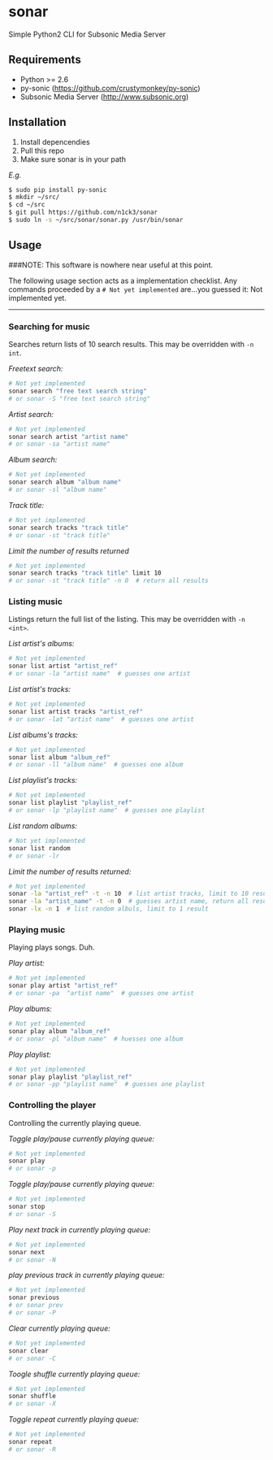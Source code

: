 sonar
=====

Simple Python2 CLI for Subsonic Media Server

## Requirements

* Python >= 2.6
* py-sonic (https://github.com/crustymonkey/py-sonic)
* Subsonic Media Server (http://www.subsonic.org)

## Installation

1. Install depencendies
2. Pull this repo
3. Make sure sonar is in your path

*E.g.*
```bash
$ sudo pip install py-sonic
$ mkdir ~/src/
$ cd ~/src
$ git pull https://github.com/n1ck3/sonar
$ sudo ln -s ~/src/sonar/sonar.py /usr/bin/sonar
```

## Usage

###NOTE: This software is nowhere near useful at this point.

The following usage section acts as a implementation checklist. Any commands proceeded by a `# Not yet implemented` are...you guessed it: Not implemented yet.
___

### Searching for music

Searches return lists of 10 search results. This may be overridden with `-n int`.

*Freetext search:*
```bash
# Not yet implemented
sonar search "free text search string"
# or sonar -S "free text search string"
```

*Artist search:*
```bash
# Not yet implemented
sonar search artist "artist name"
# or sonar -sa "artist name"
```

*Album search:*
```bash
# Not yet implemented
sonar search album "album name"
# or sonar -sl "album name"
```

*Track title:*
```bash
# Not yet implemented
sonar search tracks "track title"
# or sonar -st "track title"
```

*Limit the number of results returned*
```bash
# Not yet implemented
sonar search tracks "track title" limit 10
# or sonar -st "track title" -n 0  # return all results
```

### Listing music

Listings return the full list of the listing. This may be overridden with `-n <int>`.

*List artist's albums:*
```bash
# Not yet implemented
sonar list artist "artist_ref"
# or sonar -la "artist name"  # guesses one artist
```

*List artist's tracks:*
```bash
# Not yet implemented
sonar list artist tracks "artist_ref"
# or sonar -lat "artist name"  # guesses one artist
```

*List albums's tracks:*
```bash
# Not yet implemented
sonar list album "album_ref"
# or sonar -ll "album name"  # guesses one album
```

*List playlist's tracks:*
```bash
# Not yet implemented
sonar list playlist "playlist_ref"
# or sonar -lp "playlist name"  # guesses one playlist
```

*List random albums:*
```bash
# Not yet implemented
sonar list random
# or sonar -lr
```

*Limit the number of results returned:*
```bash
# Not yet implemented
sonar -la "artist_ref" -t -n 10  # list artist tracks, limit to 10 results
sonar -la "artist_name" -t -n 0  # guesses artist name, return all results
sonar -lx -n 1  # list random albuls, limit to 1 result
```

### Playing music

Playing plays songs. Duh.

*Play artist:*
```bash
# Not yet implemented
sonar play artist "artist_ref"
# or sonar -pa  "artist name"  # guesses one artist
```

*Play albums:*
```bash
# Not yet implemented
sonar play album "album_ref"
# or sonar -pl "album name"  # huesses one album
```

*Play playlist:*
```bash
# Not yet implemented
sonar play playlist "playlist_ref"
# or sonar -pp "playlist name"  # guesses one playlist
```

### Controlling the player

Controlling the currently playing queue.

*Toggle play/pause currently playing queue:*
```bash
# Not yet implemented
sonar play
# or sonar -p
```

*Toggle play/pause currently playing queue:*
```bash
# Not yet implemented
sonar stop
# or sonar -S
```

*Play next track in currently playing queue:*
```bash
# Not yet implemented
sonar next
# or sonar -N
```

*play previous track in currently playing queue:*
```bash
# Not yet implemented
sonar previous
# or sonar prev
# or sonar -P
```

*Clear currently playing queue:*
```bash
# Not yet implemented
sonar clear
# or sonar -C
```

*Toogle shuffle currently playing queue:*
```bash
# Not yet implemented
sonar shuffle
# or sonar -X
```

*Toggle repeat currently playing queue:*
```bash
# Not yet implemented
sonar repeat
# or sonar -R
```
